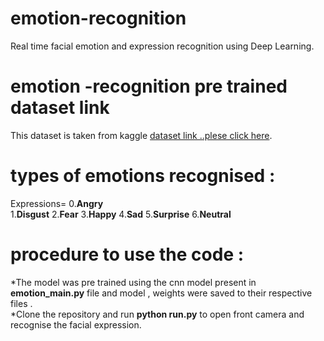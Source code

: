 # emotion-recognition
Real time facial emotion and expression recognition using Deep Learning.

# emotion -recognition pre trained dataset link 
This dataset is taken from kaggle [dataset link ..plese click here](https://drive.google.com/file/d/1mvoYppdeiOSLx2lGE7Ow6rGlU5IIXxy6/view?usp=sharing).

# types of emotions recognised : 
Expressions=
0.**Angry**</br>
1.**Disgust**
2.**Fear**
3.**Happy**
4.**Sad**
5.**Surprise**
6.**Neutral**

# procedure to use the code :
*The model was pre trained using the cnn model present in **emotion_main.py** file and model , weights were saved to their respective files .</br>
*Clone the repository and run **python run.py** to open front camera and recognise the facial expression. 
